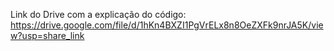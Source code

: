 Link do Drive com a explicação do código: https://drive.google.com/file/d/1hKn4BXZI1PgVrELx8n8OeZXFk9nrJA5K/view?usp=share_link
